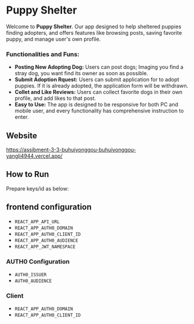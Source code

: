 # Puppy Shelter
Welcome to **Puppy Shelter**. Our app designed to help sheltered puppies finding adopters, and offers features like browsing posts, saving favorite puppy, and manage user's own profile.

### Functionalities and Funs:
- **Posting New Adopting Dog:** Users can post dogs; Imaging you find a stray dog, you want find its owner as soon as possible.
- **Submit Adoption Rquest:** Users can submit application for to adopt puppies. If it is already adopted, the application form will be withdrawn.  
- **Collet and Like Reviews:** Users can collect favorite dogs in their own profile, and add likes to that post.
- **Easy to Use:** The app is designed to be responsive for both PC and mobile user, and every functionality has comprehensive instruction to enter. 

## Website
https://assibment-3-3-buhuiyonggou-buhuiyonggou-yangli4944.vercel.app/

## How to Run

Prepare keys/id as below: 
## frontend configuration
- `REACT_APP_API_URL`
- `REACT_APP_AUTH0_DOMAIN`
- `REACT_APP_AUTH0_CLIENT_ID`
- `REACT_APP_AUTH0_AUDIENCE`
- `REACT_APP_JWT_NAMESPACE`
### AUTH0 Configuration 
- `AUTH0_ISSUER`
- `AUTH0_AUDIENCE`
### Client
- `REACT_APP_AUTH0_DOMAIN`
- `REACT_APP_AUTH0_CLIENT_ID`
